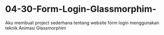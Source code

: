 # 04-30-Form-Login-Glassmorphim-
Aku membuat project sederhana tentang website form login menggunakan teknik Animasi Glassmorphim
